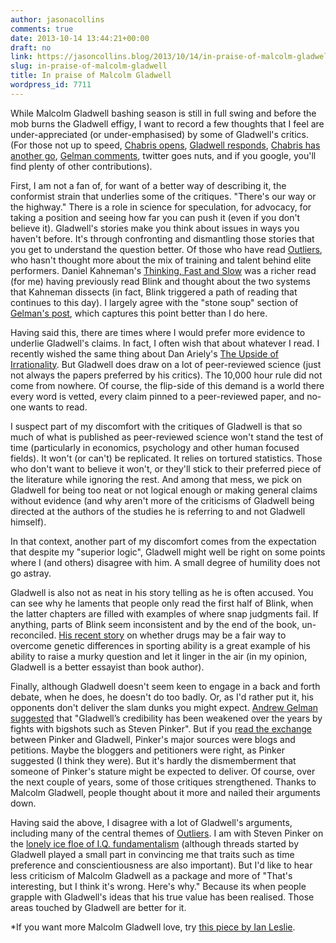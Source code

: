 ```yaml
---
author: jasonacollins
comments: true
date: 2013-10-14 13:44:21+00:00
draft: no
link: https://jasoncollins.blog/2013/10/14/in-praise-of-malcolm-gladwell/
slug: in-praise-of-malcolm-gladwell
title: In praise of Malcolm Gladwell
wordpress_id: 7711
---
```


While Malcolm Gladwell bashing season is still in full swing and before the mob burns the Gladwell effigy, I want to record a few thoughts that I feel are under-appreciated (or under-emphasised) by some of Gladwell's critics. (For those not up to speed, [Chabris opens](http://online.wsj.com/article/SB10001424052702304713704579093090254007968.html), [Gladwell responds](http://www.slate.com/articles/health_and_science/science/2013/10/malcolm_gladwell_s_david_and_goliath_he_explains_why_christopher_chabris.html), [Chabris has another go](http://blog.chabris.com/2013/10/why-malcolm-gladwell-matters-and-why.html), [Gelman comments](http://andrewgelman.com/2013/10/11/gladwell-vs-chabris-david-vs-goliath/), twitter goes nuts, and if you google, you'll find plenty of other contributions).

First, I am not a fan of, for want of a better way of describing it, the conformist strain that underlies some of the critiques. "There's our way or the highway." There is a role in science for speculation, for advocacy, for taking a position and seeing how far you can push it (even if you don't believe it). Gladwell's stories make you think about issues in ways you haven't before. It's through confronting and dismantling those stories that you get to understand the question better. Of those who have read [Outliers](https://jasoncollins.blog/2011/03/gladwells-outliers/), who hasn't thought more about the mix of training and talent behind elite performers. Daniel Kahneman's [Thinking, Fast and Slow](https://jasoncollins.blog/2012/01/kahnemans-thinking-fast-and-slow/) was a richer read (for me) having previously read Blink and thought about the two systems that Kahneman dissects (in fact, Blink triggered a path of reading that continues to this day). I largely agree with the "stone soup" section of [Gelman's post](http://andrewgelman.com/2013/10/11/gladwell-vs-chabris-david-vs-goliath/), which captures this point better than I do here.

Having said this, there are times where I would prefer more evidence to underlie Gladwell's claims. In fact, I often wish that about whatever I read. I recently wished the same thing about Dan Ariely's [The Upside of Irrationality](https://jasoncollins.blog/2013/09/arielys-upside-irrationality/). But Gladwell does draw on a lot of peer-reviewed science (just not always the papers preferred by his critics). The 10,000 hour rule did not come from nowhere. Of course, the flip-side of this demand is a world there every word is vetted, every claim pinned to a peer-reviewed paper, and no-one wants to read.

I suspect part of my discomfort with the critiques of Gladwell is that so much of what is published as peer-reviewed science won't stand the test of time (particularly in economics, psychology and other human focused fields). It won't (or can't) be replicated. It relies on tortured statistics. Those who don't want to believe it won't, or they'll stick to their preferred piece of the literature while ignoring the rest. And among that mess, we pick on Gladwell for being too neat or not logical enough or making general claims without evidence (and why aren't more of the criticisms of Gladwell being directed at the authors of the studies he is referring to and not Gladwell himself).

In that context, another part of my discomfort comes from the expectation that despite my "superior logic", Gladwell might well be right on some points where I (and others) disagree with him. A small degree of humility does not go astray.

Gladwell is also not as neat in his story telling as he is often accused. You can see why he laments that people only read the first half of Blink, when the latter chapters are filled with examples of where snap judgments fail. If anything, parts of Blink seem inconsistent and by the end of the book, un-reconciled. [His recent story](http://www.newyorker.com/arts/critics/atlarge/2013/09/09/130909crat_atlarge_gladwell?currentPage=all) on whether drugs may be a fair way to overcome genetic differences in sporting ability is a great example of his ability to raise a murky question and let it linger in the air (in my opinion, Gladwell is a better essayist than book author).

Finally, although Gladwell doesn't seem keen to engage in a back and forth debate, when he does, he doesn't do too badly. Or, as I'd rather put it, his opponents don't deliver the slam dunks you might expect. [Andrew Gelman suggested](http://andrewgelman.com/2013/10/11/gladwell-vs-chabris-david-vs-goliath/) that "Gladwell’s credibility has been weakened over the years by fights with bigshots such as Steven Pinker". But if you [read the exchange ](http://www.nytimes.com/2009/11/29/books/review/Letters-t-LETSGOTOTHET_LETTERS.html)between Pinker and Gladwell, Pinker's major sources were blogs and petitions. Maybe the bloggers and petitioners were right, as Pinker suggested (I think they were). But it's hardly the dismemberment that someone of Pinker's stature might be expected to deliver. Of course, over the next couple of years, some of those critiques strengthened. Thanks to Malcolm Gladwell, people thought about it more and nailed their arguments down.

Having said the above, I disagree with a lot of Gladwell's arguments, including many of the central themes of [Outliers](https://jasoncollins.blog/2011/03/gladwells-outliers/). I am with Steven Pinker on the [lonely ice floe of I.Q. fundamentalism](http://www.nytimes.com/2009/11/29/books/review/Letters-t-LETSGOTOTHET_LETTERS.html) (although threads started by Gladwell played a small part in convincing me that traits such as time preference and conscientiousness are also important). But I'd like to hear less criticism of Malcolm Gladwell as a package and more of "That's interesting, but I think it's wrong. Here's why." Because its when people grapple with Gladwell's ideas that his true value has been realised. Those areas touched by Gladwell are better for it.

*If you want more Malcolm Gladwell love, try [this piece by Ian Leslie](https://medium.com/i-m-h-o/bacac83a1381).
